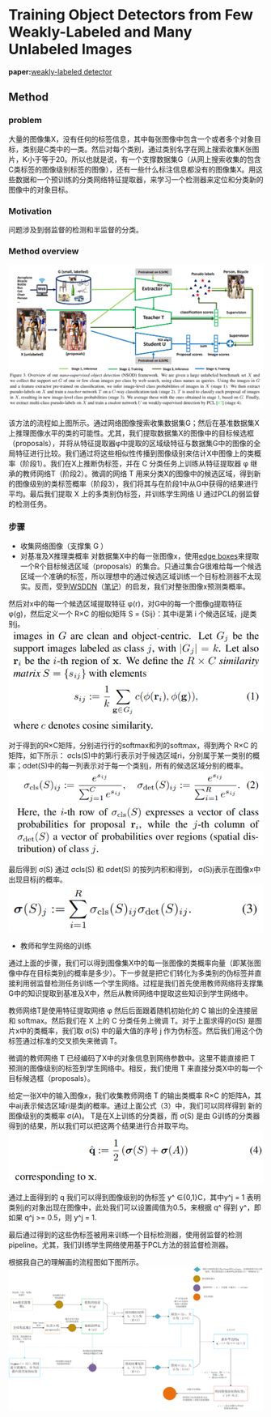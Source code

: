 # Training Object Detectors from Few Weakly-Labeled and Many Unlabeled Images

**paper:**[weakly-labeled detector](https://arxiv.org/abs/1912.00384)


## Method

### problem
大量的图像集X，没有任何的标签信息，其中每张图像中包含一个或者多个对象目标，类别是C类中的一类。然后对每个类别，通过类别名字在网上搜索收集K张图片，K小于等于20。所以也就是说，有一个支撑数据集G（从网上搜索收集的包含C类标签的图像级别标签的图像），还有一些什么标注信息都没有的图像集X。用这些数据和一个预训练的分类网络特征提取器，来学习一个检测器来定位和分类新的图像中的对象目标。

### Motivation
问题涉及到弱监督的检测和半监督的分类。

### Method overview

![method](images/method.png)

该方法的流程如上图所示。通过网络图像搜索收集数据集G；然后在基准数据集X上推理图像水平的类的可能性。尤其，我们提取数据集X的图像中的目标候选框（proposals），并将从特征提取器φ中提取的区域级特征与数据集G中的图像的全局特征进行比较。我们通过将这些相似性传播到图像级别来估计X中图像上的类概率（阶段1）。我们在X上推断伪标签，并在 C 分类任务上训练从特征提取器 φ 继承的教师网络T（阶段2）。微调的网络 T 用来分类X的图像中的候选区域，得到新的图像级别的类标签概率（阶段3），我们将其与在阶段1中从G中获得的结果进行平均。最后我们提取 X 上的多类别伪标签，并训练学生网络 U 通过PCL的弱监督的检测任务。


### 步骤
- 收集网络图像（支撑集 G ）
- 对基准及X推理类概率
对数据集X中的每一张图像x，使用[edge boxes](https://pdollar.github.io/files/papers/ZitnickDollarECCV14edgeBoxes.pdf)来提取一个R个目标候选区域（proposals）的集合。只通过集合G很难给每一个候选区域一个准确的标签，所以理想中的通过候选区域训练一个目标检测器不太现实。反而，受到[WSDDN](https://www.robots.ox.ac.uk/~vgg/publications/2016/Bilen16/bilen16.pdf)（[笔记](https://blog.csdn.net/djh123456021/article/details/84393098)）的启发，我们对整张图像x预测类概率。

然后对x中的每一个候选区域提取特征 φ(r)，对G中的每一个图像g提取特征 φ(g)，然后定义一个 R×C 的相似矩阵 S = {Sij}：其中i是第 i 个候选区域，j是类别j。  ![similarity](images/similarity.png)

对于得到的R×C矩阵，分别进行行的softmax和列的softmax，得到两个 R×C 的矩阵，如下所示： σcls(S)中的第i行表示对于候选区域ri，分别属于某一类别的概率；σdet(S)中的每一列表示对于每一个类别j，所有的候选区域分别的概率。![vote](images/vote.png)

最后得到 σ(S) 通过 σcls(S) 和 σdet(S) 的按列内积和得到， σ(S)j表示在图像x中出现目标j的概率。 ![vote1](images/vote1.png)

- 教师和学生网络的训练

通过上面的步骤，我们可以得到图像集X中的每一张图像的类概率向量（即某张图像中存在目标类别j的概率是多少）。下一步就是把它们转化为多类别的伪标签并直接利用弱监督检测任务训练一个学生网络。过程是我们首先使用教师网络将支撑集G中的知识提取到基准及X中，然后从教师网络中提取这些知识到学生网络中。

教师网络T是使用特征提取网络 φ 然后后面跟着随机初始化的 C 输出的全连接层和 softmax。然后我们在 X 上的 C 分类任务上微调 T。对于上面求得的σ(S) 是图片x中的类概率，我们取 σ(S) 中的最大值的序号 j 作为伪标签。然后我们用这个伪标签通过标准的交叉损失来微调 T。

微调的教师网络 T 已经编码了X中的对象信息到网络参数中。这里不能直接把 T 预测的图像级别的标签到学生网络中。相反，我们使用 T 来直接分类X中的每一个目标候选框（proposals）。

给定一张X中的输入图像x，我们收集教师网络 T 的输出类概率 R×C 的矩阵A，其中aij表示候选区域ri是类j的概率。通过上面公式（3）中，我们可以同样得到 新的图像级别的类概率 σ(A)。 T是在X上训练的分类器，而 σ(S) 是由 G训练的分类器得到的结果，所以我们可以把这两个结果进行合并取平均。![teacher_student](images/teacher_student.png) 

通过上面得到的 q 我们可以得到图像级别的伪标签 y^ ∈{0,1}C，其中y^j = 1 表明类别j的对象出现在图像中，此处我们可以设置阈值为0.5，来根据 q^ 得到 y^，即如果 q^j >= 0.5，则 y^j = 1.

最后通过得到的这些伪标签被用来训练一个目标检测器，使用弱监督的检测pipeline。尤其，我们训练学生网络使用基于PCL方法的弱监督检测器。

根据我自己的理解画的流程图如下图所示。
![process](images/process.png)






